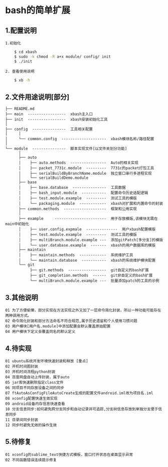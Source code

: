 bash的简单扩展
=====
1.配置说明
----------
    1.初始化
```sh
    $ cd xbash
    $ sudo -k chmod -R a+x module/ config/ init
    $ ./init
```
    2. 查看使用说明
```sh
    $ xb -h
```

2.文件用途说明[部分]
----------
    ├── README.md
    ├── main  -----------------  xbash主入口
    ├── init  -----------------  xbash安装初始化工具
    │
    ├── config  ---------------  工具相关配置
    │     │
    │     └── common.config  --------------------  xbash模块名称/路径配置
    │
    └── module  ---------------  脚本实现文件[以文件夹划分功能]
          │
          ├── auto
          │    ├── auto.methods  ----------------  Auto的相关实现
          │    ├── packet_7731c.module  ---------  7731c的packet打包工具
          │    ├── serialBuildByBranchName.module  独立窗口串行多进程实现
          │    └── serialBuildDemo.module
          ├── base
          │    ├── base.database  ---------------  工具数据
          │    ├── bash_input.module  -----------  配置命令历史适配逻辑
          │    ├── test.module.example  ---------  测试工具的模版
          │    └── packaging.module  ------------  xbash对扩展和内置命令的封装
          ├── common.methods  -------------------  框架和公用实现
          │
          ├── example     -----------------------  用于存放模版,该模块无需在main中初始化
          │    ├── user.config.expmale  --------------  用户xbash配置模版
          │    ├── test.module.example  ---------  测试工具的模版
          │    ├── multiBranch.module.example ---  添加gitPatch[多分支]的模版
          │    └── user.database.example  -------  xbash的用户数据库的模版
          ├── maintain
          │    ├── maintain.methods  ------------  系统维护工具
          │    └── maintain.database  -----------  xbash的系统维护模块配置
          └── git
               ├── git.methods  -----------------  git自定义的bash扩展
               ├── git_completion.methods  ------  git非自定义的bash扩展
               └── multiBranch.module.example ---  批量添加patch的工具的示例

3.其他说明
----------
    01 为了方便偷懒，部分实现在方法实现之外又加了一层命令简化封装，所以一种功能可能存在两种调用方式。
    02 命令简化封装和部分方法命名不符合规范,属于历史遗留和个人使用习惯问题
    03 用户模块[用户名.module]中添加配置会默认覆盖原始配置
    04 用户模块下定义会覆盖同名的默认定义

4.待实现
----------
    01 ubuntu系统开发环境快速封装和释放 [重点]
    02 开机时间图封装
    03 开机时间流程python封装
    04 百度网盘自动上传封装，属于auto
    05 jar库快速删除指定class文件
    06 同项目不同存放设备之间的同步
    07 ftAutoAsConfigFileAutoCreate生成的配置文件android.iml改为项目名.iml
    08 xconfig配置快速生效实现
    09 android设备内存信息快速查看
    10 分支信息同步:如何避免跨分支同步和自动记录并可追踪,分支树信息存放到单独分支便于信息同步
    11 目录间同步封装
    12 同步时避免无效的操作生效

5.待修复
----------
    01 xconfig的sublime_text快捷方式模板，窗口打开状态在桌面显示异常
    02 不同函数错误连续提示修复

